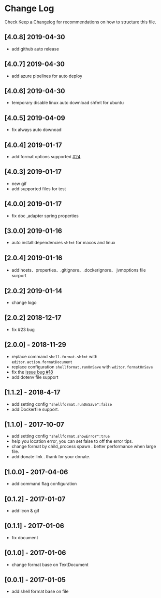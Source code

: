 # Change Log

Check [Keep a Changelog](https://keepachangelog.com/) for recommendations on how to structure this file.

## [4.0.8] 2019-04-30

- add github auto release

## [4.0.7] 2019-04-30

- add azure pipelines for auto deploy

## [4.0.6] 2019-04-30

- temporary disable linux auto download shfmt for ubuntu

## [4.0.5] 2019-04-09

- fix always auto downoad

## [4.0.4] 2019-01-17

- add format options supported [#24](!https://github.com/foxundermoon/vs-shell-format/pull/24)

## [4.0.3] 2019-01-17

- new gif
- add supported files for test

## [4.0.0] 2019-01-17

- fix doc ,adapter spring properties

## [3.0.0] 2019-01-16

- auto install dependencies `shfmt` for macos and linux

## [2.0.4] 2019-01-16

- add hosts、properties、.gitignore、.dockerignore、 jvmoptions file surport

## [2.0.2] 2019-01-14

- change logo

## [2.0.2] 2018-12-17

- fix #23 bug

## [2.0.0] - 2018-11-29

- replace command `shell.format.shfmt` with `editor.action.formatDocument`
- replace configuration `shellformat.runOnSave` with `wditor.formatOnSave`
- fix the [issue bug #18](https://github.com/foxundermoon/vs-shell-format/issues/18)
- add dotenv file support

## [1.1.2] - 2018-4-17

- add setting config `"shellformat.runOnSave":false`
- add Dockerfile support.

## [1.1.0] - 2017-10-07

- add setting config `"shellformat.showError":true`
- help you location error, you can set false to off the error tips.
- change format by child_process spawn . better performance when large file.
- add donate link . thank for your donate.

## [1.0.0] - 2017-04-06

- add command flag configuration

## [0.1.2] - 2017-01-07

- add icon & gif

## [0.1.1] - 2017-01-06

- fix document

## [0.1.0] - 2017-01-06

- change format base on TextDocument

## [0.0.1] - 2017-01-05

- add shell format base on file
